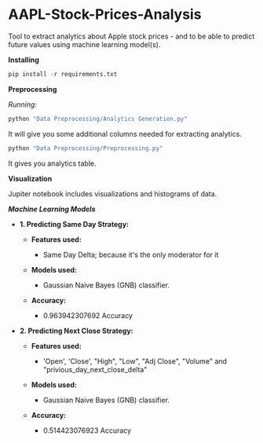 # AAPL-Stock-Prices-Analysis
Tool to extract analytics about Apple stock prices - and to be able to predict future values using machine learning model(s).

**Installing**
```python
pip install -r requirements.txt
```
**Preprocessing**

*Running:*
```python
python "Data Preprocessing/Analytics Generation.py"
```
It will give you some additional columns needed for extracting analytics.
```python
python "Data Preprocessing/Preprocessing.py"
```
It gives you analytics table.

**Visualization**

Jupiter notebook includes visualizations and histograms of data.

***Machine Learning Models***

* **1. Predicting Same Day Strategy:**

    * **Features used:**

        * Same Day Delta; because it's the only moderator for it

    * **Models used:**

        * Gaussian Naive Bayes (GNB) classifier.

    * **Accuracy:**
         * 0.963942307692 Accuracy


* **2. Predicting Next Close Strategy:**

    * **Features used:**

        * 'Open', 'Close', "High", "Low", "Adj Close", "Volume" and "privious_day_next_close_delta"

    * **Models used:**

        * Gaussian Naive Bayes (GNB) classifier.

    * **Accuracy:**
         * 0.514423076923 Accuracy
